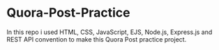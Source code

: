 # Quora-Post-Practice
In this repo i used HTML, CSS, JavaScript, EJS, Node.js, Express.js and REST API convention to make this Quora Post practice project.
